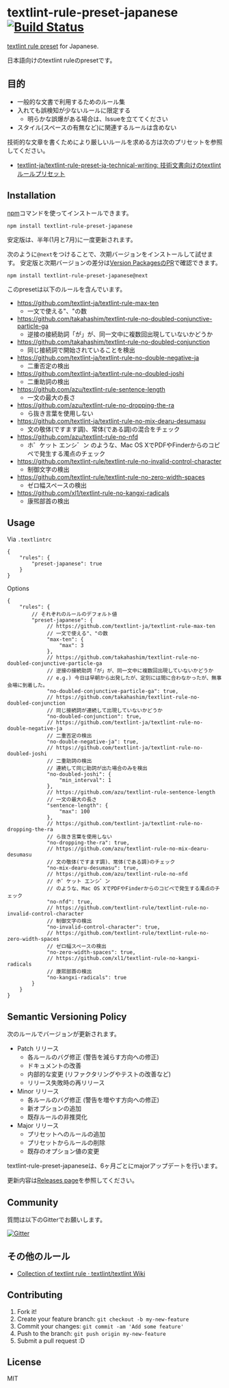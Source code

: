 # textlint-rule-preset-japanese [![Build Status](https://travis-ci.org/textlint-ja/textlint-rule-preset-japanese.svg?branch=master)](https://travis-ci.org/textlint-ja/textlint-rule-preset-japanese)

[textlint rule preset](https://github.com/textlint/textlint/blob/master/docs/rule-preset.md "preset") for Japanese.

日本語向けのtextlint ruleのpresetです。

## 目的

- 一般的な文書で利用するためのルール集
- 入れても誤検知が少ないルールに限定する
    - 明らかな誤爆がある場合は、Issueを立ててください
- スタイル(スペースの有無など)に関連するルールは含めない

技術的な文章を書くためにより厳しいルールを求める方は次のプリセットを参照してください。

- [textlint-ja/textlint-rule-preset-ja-technical-writing: 技術文書向けのtextlintルールプリセット](https://github.com/textlint-ja/textlint-rule-preset-ja-technical-writing)

## Installation

[npm](https://www.npmjs.com/)コマンドを使ってインストールできます。

    npm install textlint-rule-preset-japanese

安定版は、半年(1月と7月)に一度更新されます。

次のように`@next`をつけることで、次期バージョンをインストールして試せます。
安定版と次期バージョンの差分は[Version PackagesのPR](https://github.com/textlint-ja/textlint-rule-preset-japanese/pulls?q=is%3Apr+is%3Aopen+Version+Packages)で確認できます。

    npm install textlint-rule-preset-japanese@next

このpresetは以下のルールを含んでいます。

- https://github.com/textlint-ja/textlint-rule-max-ten
    - 一文で使える"、"の数
- https://github.com/takahashim/textlint-rule-no-doubled-conjunctive-particle-ga
    - 逆接の接続助詞「が」が、同一文中に複数回出現していないかどうか
- https://github.com/takahashim/textlint-rule-no-doubled-conjunction
    - 同じ接続詞で開始されていることを検出
- https://github.com/textlint-ja/textlint-rule-no-double-negative-ja
    - 二重否定の検出
- https://github.com/textlint-ja/textlint-rule-no-doubled-joshi
    - 二重助詞の検出
- https://github.com/azu/textlint-rule-sentence-length
    - 一文の最大の長さ
- https://github.com/azu/textlint-rule-no-dropping-the-ra
    - ら抜き言葉を使用しない
- https://github.com/textlint-ja/textlint-rule-no-mix-dearu-desumasu
    - 文の敬体(ですます調)、常体(である調)の混合をチェック
- https://github.com/azu/textlint-rule-no-nfd
    - ホ゜ケット エンシ゛ン のような、Mac OS XでPDFやFinderからのコピペで発生する濁点のチェック
- https://github.com/textlint-rule/textlint-rule-no-invalid-control-character
    - 制御文字の検出
- https://github.com/textlint-rule/textlint-rule-no-zero-width-spaces
    - ゼロ幅スペースの検出
- https://github.com/xl1/textlint-rule-no-kangxi-radicals
    - 康煕部首の検出

## Usage

Via `.textlintrc`

```json5
{
    "rules": {
        "preset-japanese": true
    }
}
```

Options

```json5
{
    "rules": {
        // それぞれのルールのデフォルト値
        "preset-japanese": {
             // https://github.com/textlint-ja/textlint-rule-max-ten
             // 一文で使える"、"の数
             "max-ten": {
                 "max": 3
             },
             // https://github.com/takahashim/textlint-rule-no-doubled-conjunctive-particle-ga
             // 逆接の接続助詞「が」が、同一文中に複数回出現していないかどうか
             // e.g.) 今日は早朝から出発したが、定刻には間に合わなかったが、無事会場に到着した。
             "no-doubled-conjunctive-particle-ga": true,
             // https://github.com/takahashim/textlint-rule-no-doubled-conjunction
             // 同じ接続詞が連続して出現していないかどうか
             "no-doubled-conjunction": true,
             // https://github.com/textlint-ja/textlint-rule-no-double-negative-ja
             // 二重否定の検出
             "no-double-negative-ja": true,
             // https://github.com/textlint-ja/textlint-rule-no-doubled-joshi
             // 二重助詞の検出
             // 連続して同じ助詞が出た場合のみを検出
             "no-doubled-joshi": {
                 "min_interval": 1
             },
             // https://github.com/azu/textlint-rule-sentence-length
             // 一文の最大の長さ
             "sentence-length": {
                 "max": 100
             },
             // https://github.com/textlint-ja/textlint-rule-no-dropping-the-ra
             // ら抜き言葉を使用しない
             "no-dropping-the-ra": true,
             // https://github.com/azu/textlint-rule-no-mix-dearu-desumasu
             // 文の敬体(ですます調)、常体(である調)のチェック
             "no-mix-dearu-desumasu": true,
             // https://github.com/azu/textlint-rule-no-nfd
             // ホ゜ケット エンシ゛ン
             // のような、Mac OS XでPDFやFinderからのコピペで発生する濁点のチェック
             "no-nfd": true,
             // https://github.com/textlint-rule/textlint-rule-no-invalid-control-character
             // 制御文字の検出
             "no-invalid-control-character": true,
             // https://github.com/textlint-rule/textlint-rule-no-zero-width-spaces
             // ゼロ幅スペースの検出
             "no-zero-width-spaces": true,
             // https://github.com/xl1/textlint-rule-no-kangxi-radicals
             // 康煕部首の検出
             "no-kangxi-radicals": true
        }
    }
}
```

## Semantic Versioning Policy

次のルールでバージョンが更新されます。

- Patch リリース
    - 各ルールのバグ修正 (警告を減らす方向への修正)
    - ドキュメントの改善
    - 内部的な変更 (リファクタリングやテストの改善など)
    - リリース失敗時の再リリース
- Minor リリース
    - 各ルールのバグ修正 (警告を増やす方向への修正)
    - 新オプションの追加
    - 既存ルールの非推奨化
- Major リリース
    - プリセットへのルールの追加
    - プリセットからルールの削除
    - 既存のオプション値の変更

textlint-rule-preset-japaneseは、6ヶ月ごとにmajorアップデートを行います。

更新内容は[Releases page](https://github.com/textlint-ja/textlint-rule-preset-japanese/releases)を参照してください。

## Community

質問は以下のGitterでお願いします。

[![Gitter](https://badges.gitter.im/textlint-ja/textlint-ja.svg)](https://gitter.im/textlint-ja/textlint-ja)

## その他のルール

- [Collection of textlint rule · textlint/textlint Wiki](https://github.com/textlint/textlint/wiki/Collection-of-textlint-rule)

## Contributing

1. Fork it!
2. Create your feature branch: `git checkout -b my-new-feature`
3. Commit your changes: `git commit -am 'Add some feature'`
4. Push to the branch: `git push origin my-new-feature`
5. Submit a pull request :D

## License

MIT
